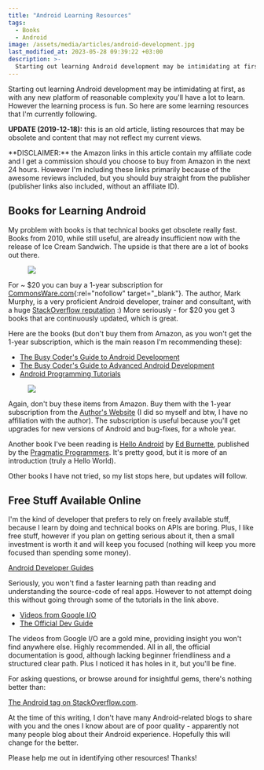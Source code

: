 ```yaml
---
title: "Android Learning Resources"
tags:
  - Books
  - Android
image: /assets/media/articles/android-development.jpg
last_modified_at: 2023-05-28 09:39:22 +03:00
description: >-
  Starting out learning Android development may be intimidating at first, as with any new platform of reasonable complexity you'll have a lot to learn. However the learning process is fun. So here are some learning resources that I'm currently following.
---
```


<p class="intro">
  Starting out learning Android development may be intimidating at first, as with any new platform of reasonable complexity you'll have a lot to learn. However the learning process is fun. So here are some learning resources that I'm currently following.
</p>

<p class="info-bubble">
  <strong>UPDATE (2019-12-18):</strong> this is an old article, listing resources that may be obsolete and content that may not reflect my current views.
</p>

<p class="info-bubble" markdown="1">
  **DISCLAIMER:** the Amazon links in this article contain my affiliate code and I get a commission should you choose to buy from Amazon in the next 24 hours. However I'm including these links primarily because of the awesome reviews included, but you should buy straight from the publisher (publisher links also included, without an affiliate ID).
</p>

## Books for Learning Android

My problem with books is that technical books get obsolete really
fast. Books from 2010, while still useful, are already insufficient
now with the release of Ice Cream Sandwich. The upside is that there
are a lot of books out there.

<a href="https://commonsware.com" rel="nofollow" target="_blank"><figure><img src="{% link assets/media/articles/books-commonsware.png %}"></figure></a>

For ~ $20 you can buy a 1-year subscription for
[CommonsWare.com](https://commonsware.com){:rel="nofollow" target="_blank"}. The author, Mark Murphy, is
a very proficient Android developer, trainer and consultant, with a
huge [StackOverflow reputation](http://stackoverflow.com/users/115145/commonsware)
:) More seriously - for $20 you get 3 books that are continuously
updated, which is great.

Here are the books (but don't buy them from Amazon, as you won't get
the 1-year subscription, which is the main reason I'm recommending
these):

* <a rel="nofollow" href="http://www.amazon.com/gp/product/0981678009/ref=as_li_ss_tl?ie=UTF8&tag=bionicspirit-20&linkCode=as2&camp=1789&creative=390957&creativeASIN=0981678009">The Busy Coder's Guide to Android Development</a>
* <a rel="nofollow" href="http://www.amazon.com/gp/product/098167805X/ref=as_li_ss_tl?ie=UTF8&tag=bionicspirit-20&linkCode=as2&camp=1789&creative=390957&creativeASIN=098167805X">The Busy Coder's Guide to Advanced Android Development</a>
* <a rel="nofollow" href="http://www.amazon.com/gp/product/0981678041/ref=as_li_ss_tl?ie=UTF8&tag=bionicspirit-20&linkCode=as2&camp=1789&creative=390957&creativeASIN=0981678041">Android Programming Tutorials</a>

<a href="https://www.amazon.com/gp/product/1934356565/ref=as_li_ss_tl?ie=UTF8&tag=bionicspirit-20&linkCode=as2&camp=1789&creative=390957&creativeASIN=1934356565" rel="nofollow" target="_blank"><figure><img src="{% link assets/media/articles/prag_hello_android.jpg %}"></figure></a>

Again, don't buy these items from Amazon. Buy them with the 1-year
subscription from the [Author's Website](http://commonsware.com) (I
did so myself and btw, I have no affiliation with the author). The
subscription is useful because you'll get upgrades for new versions of
Android and bug-fixes, for a whole year.

Another book I've been reading is
<a rel="nofollow" href="http://www.amazon.com/gp/product/1934356565/ref=as_li_ss_tl?ie=UTF8&tag=bionicspirit-20&linkCode=as2&camp=1789&creative=390957&creativeASIN=1934356565">Hello Android</a>
by [Ed Burnette](http://www.zdnet.com/blog/burnette), published by the
[Pragmatic Programmers](http://pragprog.com/book/eband3/hello-android).
It's pretty good, but it is more of an introduction (truly a Hello
World).

Other books I have not tried, so my list stops here, but updates will
follow.


## Free Stuff Available Online


I'm the kind of developer that prefers to rely on freely available
stuff, because I learn by doing and technical books on APIs are
boring. Plus, I like free stuff, however if you plan on getting
serious about it, then a small investment is worth it and will keep
you focused (nothing will keep you more focused than spending some
money).

[Android Developer Guides](https://developer.android.com/guide/)

Seriously, you won't find a faster learning path than reading and
understanding the source-code of real apps. However to not attempt
doing this without going through some of the tutorials in the link
above.

* [Videos from Google I/O](http://developer.android.com/videos/index.html#v=twmuBbC_oB8)
* [The Official Dev Guide](http://developer.android.com/guide/developing/index.html)

The videos from Google I/O are a gold mine, providing insight you
won't find anywhere else. Highly recommended. All in all, the
official documentation is good, although lacking beginner
friendliness and a structured clear path. Plus I noticed it has
holes in it, but you'll be fine.

For asking questions, or browse around for insightful gems, there's
nothing better than:

[The Android tag on StackOverflow.com](http://stackoverflow.com/questions/tagged/android).

At the time of this writing, I don't have many Android-related
blogs to share with you and the ones I know about are of poor
quality - apparently not many people blog about their Android
experience. Hopefully this will change for the better.

Please help me out in identifying other resources! Thanks!
